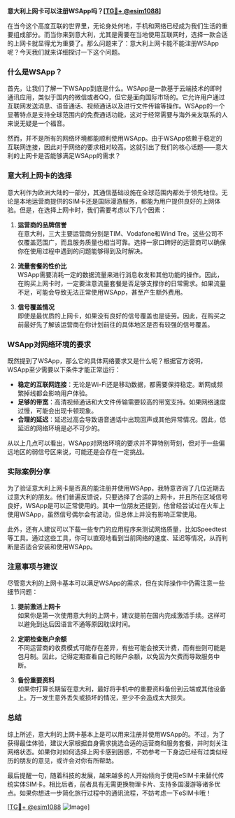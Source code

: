 **意大利上网卡可以注册WSApp吗？[[TG💪+ @esim1088](https://t.me/s/esim1088)]**

在当今这个高度互联的世界里，无论身处何地，手机和网络已经成为我们生活的重要组成部分。而当你来到意大利，尤其是需要在当地使用互联网时，选择一款合适的上网卡就显得尤为重要了。那么问题来了：意大利上网卡能不能注册WSApp呢？今天我们就来详细探讨一下这个问题。

### 什么是WSApp？

首先，让我们了解一下WSApp到底是什么。WSApp是一款基于云端技术的即时通讯应用，类似于国内的微信或者QQ，但它是面向国际市场的。它允许用户通过互联网发送消息、语音通话、视频通话以及进行文件传输等操作。WSApp的一个显著特点是支持全球范围内的免费通话功能，这对于经常需要与海外亲友联系的人来说无疑是一个福音。

然而，并不是所有的网络环境都能顺利使用WSApp。由于WSApp依赖于稳定的互联网连接，因此对于网络的要求相对较高。这就引出了我们的核心话题——意大利的上网卡是否能够满足WSApp的需求？

### 意大利上网卡的选择

意大利作为欧洲大陆的一部分，其通信基础设施在全球范围内都处于领先地位。无论是本地运营商提供的SIM卡还是国际漫游服务，都能为用户提供良好的上网体验。但是，在选择上网卡时，我们需要考虑以下几个因素：

1. **运营商的品牌信誉**  
   在意大利，三大主要运营商分别是TIM、Vodafone和Wind Tre。这些公司不仅覆盖范围广，而且服务质量也相当可靠。选择一家口碑好的运营商可以确保你在使用过程中遇到的问题能够得到及时解决。

2. **流量套餐的性价比**  
   WSApp需要消耗一定的数据流量来进行消息收发和其他功能的操作。因此，在购买上网卡时，一定要注意流量套餐是否足够支撑你的日常需求。如果流量不足，可能会导致无法正常使用WSApp，甚至产生额外费用。

3. **信号覆盖情况**  
   即使是最优质的上网卡，如果没有良好的信号覆盖也是徒劳。因此，在购买之前最好先了解该运营商在你计划前往的具体地区是否有较强的信号覆盖。

### WSApp对网络环境的要求

既然提到了WSApp，那么它的具体网络要求又是什么呢？根据官方说明，WSApp至少需要以下条件才能正常运行：

- **稳定的互联网连接**：无论是Wi-Fi还是移动数据，都需要保持稳定。断网或频繁掉线都会影响用户体验。
- **足够的带宽**：高清视频通话和大文件传输需要较高的带宽支持。如果网络速度过慢，可能会出现卡顿现象。
- **合理的延迟**：延迟过高会导致语音通话中出现回声或其他异常情况。因此，低延迟的网络环境是必不可少的。

从以上几点可以看出，WSApp对网络环境的要求并不算特别苛刻，但对于一些偏远地区的弱信号区来说，可能还是会存在一定挑战。

### 实际案例分享

为了验证意大利上网卡是否真的能注册并使用WSApp，我特意咨询了几位近期去过意大利的朋友。他们普遍反馈说，只要选择了合适的上网卡，并且所在区域信号良好，WSApp是可以正常使用的。其中一位朋友还提到，他曾经尝试过在火车上使用WSApp，虽然信号偶尔会有波动，但总体上并没有影响正常使用。

此外，还有人建议可以下载一些专门的应用程序来测试网络质量，比如Speedtest等工具。通过这些工具，你可以直观地看到当前网络的速度、延迟等情况，从而判断是否适合安装和使用WSApp。

### 注意事项与建议

尽管意大利的上网卡基本可以满足WSApp的需求，但在实际操作中仍需注意一些细节问题：

1. **提前激活上网卡**  
   如果你是第一次使用意大利的上网卡，建议提前在国内完成激活手续。这样可以避免到达后因语言不通等原因耽误时间。

2. **定期检查账户余额**  
   不同运营商的收费模式可能存在差异，有些可能会按天计费，而有些则可能是包月制。因此，记得定期查看自己的账户余额，以免因为欠费而导致服务中断。

3. **备份重要资料**  
   如果你打算长期留在意大利，最好将手机中的重要资料备份到云端或其他设备上。万一发生意外丢失或损坏的情况，至少不会造成太大损失。

### 总结

综上所述，意大利的上网卡基本上是可以用来注册并使用WSApp的。不过，为了获得最佳体验，建议大家根据自身需求挑选合适的运营商和服务套餐，并时刻关注网络状态。如果你对如何选择上网卡感到困惑，不妨参考一下身边已经有过类似经历的朋友的意见，或许会对你有所帮助。

最后提醒一句，随着科技的发展，越来越多的人开始倾向于使用eSIM卡来替代传统实体SIM卡。相比后者，前者具有无需更换物理卡片、支持多国漫游等诸多优点。如果你想进一步简化旅行过程中的通讯流程，不妨考虑一下eSIM卡哦！

[[TG💪+ @esim1088](https://t.me/s/esim1088) ![Image](https://i.postimg.cc/4NQfJmqS/Snipaste-2025-05-13-00-14-12.png)]